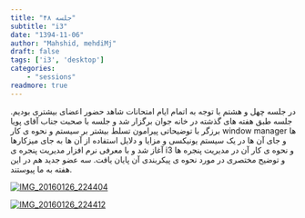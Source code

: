 ```yaml
---
title: "جلسه ۴۸"
subtitle: "i3"
date: "1394-11-06"
author: "Mahshid, mehdiMj"
draft: false
tags: ['i3', 'desktop']
categories:
    - "sessions"
readmore: true
---
```

در جلسه چهل و هشتم با توجه به اتمام ایام امتحانات شاهد حضور اعضای بیشتری بودیم. جلسه طبق هفته های گذشته در خانه جوان برگزار شد و جلسه با صحبت جناب آقای پویا برزگر با توضیحاتی پیرامون تسلط بیشتر بر سیستم و نحوه ی کار window manager ها و جای آن ها در یک سیستم یونیکسی و مزایا و دلایل استفاده از آن ها به جای میزکارها آغاز شد و با معرفی نرم افزار مدیریت پنجره ی i3 و نحوه ی کار آن در مدیریت پنجره ها و توضیح مختصری در مورد نحوه ی پیکربندی آن پایان یافت. سه عضو جدید هم در این هفته به ما پیوستند.

<!-- FIXME missing file فایل ارایه:[i3](https://shirazlug.ir/wp-content/uploads/2016/01/i3.odp)-->

[![IMG_20160126_224404](../../img/a1f0798e-fdbb-11e6-86dd-a088b4d860141488289299.8982513.jpg)](../../img/a1f0798e-fdbb-11e6-86dd-a088b4d860141488289299.8982513.jpg)

[![IMG_20160126_224412](../../img/a1f07d08-fdbb-11e6-86dd-a088b4d860141488289299.8983192.jpg)](../../img/a1f07d08-fdbb-11e6-86dd-a088b4d860141488289299.8983192.jpg)
